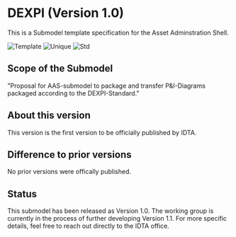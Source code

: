 
# DEXPI (Version 1.0)

This is a Submodel template specification for the Asset Adminstration Shell.

![Template](https://img.shields.io/static/v1?style=plastic&label=SMT&message=Template&color=green)
![Unique](https://img.shields.io/static/v1?style=plastic&label=SMT&message=Unique&color=b5179e)
![Std](https://img.shields.io/static/v1?style=plastic&label=SMT&message=Std&color=4895ef)

## Scope of the Submodel 

"Proposal for AAS-submodel to package and transfer P&I-Diagrams packaged according to the DEXPI-Standard."


## About this version

This version is the first version to be officially published by IDTA.

## Difference to prior versions

No prior versions were offically published.

## Status

This submodel has been released as Version 1.0. The working group is currently in the process of further developing Version 1.1. For more specific details, feel free to reach out directly to the IDTA office.

